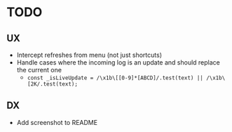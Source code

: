 # TODO

## UX

- Intercept refreshes from menu (not just shortcuts)
- Handle cases where the incoming log is an update and should replace the current one
  - `const _isLiveUpdate = /\x1b\[[0-9]*[ABCD]/.test(text) || /\x1b\[2K/.test(text);`

## DX

- Add screenshot to README
